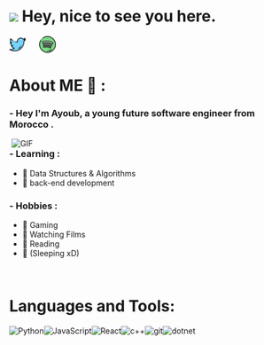<h1><img src="https://emojis.slackmojis.com/emojis/images/1531849430/4246/blob-sunglasses.gif?1531849430" width="30"/> Hey, nice to see you here.</h1>

<p align="left">
<a href="https://twitter.com/ayoub_ahlal" target="_blank"><img height="30" src="https://raw.githubusercontent.com/AbhishekMaira10/AbhishekMaira10/master/Resources/png/twitter.png?raw=true"></a>&nbsp;&nbsp;&nbsp;&nbsp;&nbsp;
<a href="https://open.spotify.com/user/vdgtpmeqamfo20vl5sdma3d9t" target="_blank"><img height="30" src="https://raw.githubusercontent.com/AbhishekMaira10/AbhishekMaira10/master/Resources/png/spotify.png?raw=true"></a>&nbsp;&nbsp;&nbsp;&nbsp;&nbsp;

<br />


# About ME 💬 :

### - Hey I'm Ayoub, a young future software engineer from Morocco .

<img hight="350" width="500" alt="GIF" align="right" src="https://tenor.com/view/cat-cute-animals-hello-there-gif-11875188.gif">

### - Learning :
- 🐉 Data Structures & Algorithms
- 🐉 back-end development 

### - Hobbies : 
- 🐉 Gaming
- 🐉 Watching Films
- 🐉 Reading
- 🐉 (Sleeping xD)
</br>


# Languages and Tools:

<a href="https://www.python.org" target="_blank"><img align="left" alt="Python" height ="25px" src="https://seeklogo.com/images/P/python-logo-A32636CAA3-seeklogo.com.png"></a>
<a href="https://developer.mozilla.org/en-US/docs/Web/JavaScript" target="_blank"> <img align="left" alt="JavaScript" height ="25px"  src="https://seeklogo.com/images/J/javascript-js-logo-2949701702-seeklogo.com.png"> </a>
<a href="https://flask.palletsprojects.com/en/2.0.x/" target="_blank"> <img align="left" alt="React" height ="25px" src="https://seeklogo.com/images/F/flask-logo-44C507ABB7-seeklogo.com.png"></a>
<a href="https://www.cplusplus.com/" target="_blank"><img align="left" alt="c++" height ="25px" src="https://seeklogo.com/images/C/c-logo-1B1817C041-seeklogo.com.png"></a>
<a href="https://git-scm.com/" target="_blank"><img align="left" alt="git" height ="25px" src="https://seeklogo.com/images/G/git-logo-CD8D6F1C09-seeklogo.com.png"></a>
<a href="https://dotnet.microsoft.com/en-us/" target="_blank"><img align="left" alt="dotnet" height ="25px" src="https://seeklogo.com/images/M/microsoft-net-framework-logo-B9BA1A3DA1-seeklogo.com.png"></a>
